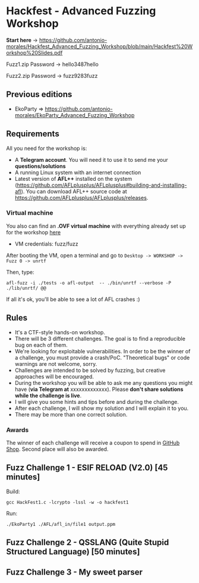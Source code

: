 # Hackfest - Advanced Fuzzing Workshop

**Start here** -> https://github.com/antonio-morales/Hackfest_Advanced_Fuzzing_Workshop/blob/main/Hackfest%20Workshop%20Slides.pdf

Fuzz1.zip Password -> hello3487hello

Fuzz2.zip Password -> fuzz9283fuzz

## Previous editions
- EkoParty => https://github.com/antonio-morales/EkoParty_Advanced_Fuzzing_Workshop

## Requirements

All you need for the workshop is:
- A **Telegram account**. You will need it to use it to send me your **questions/solutions**
- A running Linux system with an internet connection
- Latest version of **AFL++** installed on the system (https://github.com/AFLplusplus/AFLplusplus#building-and-installing-afl). You can download AFL++ source code at https://github.com/AFLplusplus/AFLplusplus/releases.

### Virtual machine

You also can find an **.OVF virtual machine** with everything already set up for the workshop [here](https://drive.google.com/file/d/1UydxinlwKD847JHdbenO5gv7Xy7p3vJO/view?usp=sharing)

- VM credentials: fuzz/fuzz

After booting the VM, open a terminal and go to 
	```Desktop -> WORKSHOP -> Fuzz 0 -> unrtf```

Then, type:

	afl-fuzz -i ./tests -o afl-output  -- ./bin/unrtf --verbose -P ./lib/unrtf/ @@

If all it's ok, you'll be able to see a lot of AFL crashes :)

## Rules

- It's a CTF-style hands-on workshop.
- There will be 3 different challenges. The goal is to find a reproducible bug on each of them.
- We're looking for exploitable vulnerabilities. In order to be the winner of a challenge, you must provide a crash/PoC. "Theoretical bugs" or code warnings are not welcome, sorry.
- Challenges are intended to be solved by fuzzing, but creative approaches will be encouraged.
- During the workshop you will be able to ask me any questions you might have (**via Telegram at** xxxxxxxxxxxxx). Please **don't share solutions while the challenge is live**.
- I will give you some hints and tips before and during the challenge.
- After each challenge, I will show my solution and I will explain it to you.
- There may be more than one correct solution.


### Awards

The winner of each challenge will receive a coupon to spend in [GitHub Shop](https://github.myshopify.com/). Second place will also be awarded.

## Fuzz Challenge 1 - ESIF RELOAD (V2.0) [45 minutes]

Build:

    gcc HackFest1.c -lcrypto -lssl -w -o hackfest1

Run:

    ./EkoParty1 ./AFL/afl_in/file1 output.ppm

## Fuzz Challenge 2 - QSSLANG (Quite Stupid Structured Language) [50 minutes]


## Fuzz Challenge 3 - My sweet parser

